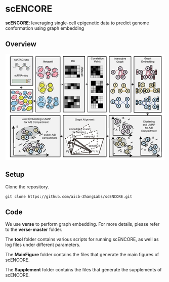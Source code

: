 # scENCORE
**scENCORE**: leveraging single-cell epigenetic data to predict genome conformation using graph embedding

## Overview
![alt text](https://github.com/aicb-ZhangLabs/scENCORE/blob/main/MainFigure/F1/Figure1_flowchart.png)

## Setup
Clone the repository. 
```
git clone https://github.com/aicb-ZhangLabs/scENCORE.git
```
## Code
We use **verse** to perform graph embedding.
For more details, please refer to the **verse-master** folder.

The **tool** folder contains various scripts for running scENCORE, as well as log files under different parameters.

The **MainFigure** folder contains the files that generate the main figures of scENCORE.

The **Supplement** folder contains the files that generate the supplements of scENCORE.
